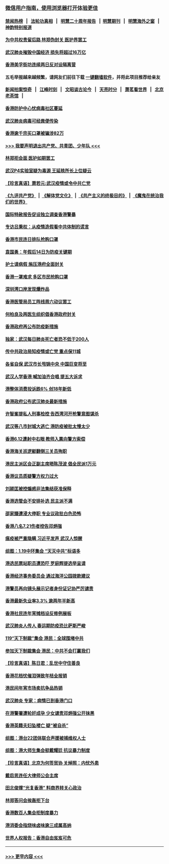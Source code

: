 ### [微信用户指南，使用浏览器打开体验更佳](https://github.com/gfw-breaker/banned-news1/blob/master/indexes/wechat-guide.md?t=0)
#### [禁闻热榜](热点新闻.md?t=0)  &nbsp;&nbsp;|&nbsp;&nbsp; [法轮功真相](https://github.com/gfw-breaker/truth/blob/master/README.md?t=0) &nbsp;&nbsp;|&nbsp;&nbsp; [明慧二十周年报告](https://github.com/gfw-breaker/mh-reports/blob/master/README.md?t=0) &nbsp;&nbsp;|&nbsp;&nbsp;[明慧期刊](https://github.com/gfw-breaker/mh-qikan) &nbsp;&nbsp;|&nbsp;&nbsp; [明慧海外之窗](https://github.com/gfw-breaker/mh-news/blob/master/README.md?t=0) &nbsp;&nbsp;|&nbsp;&nbsp; [神韵特别报道](https://github.com/gfw-breaker/mh-news/blob/master/shenyun.md?t=0)
#### [为中共权贵留后路 林郑伪封关 医护界罢工](../pages/nsc415/n11842359.md?t=02040633) 
#### [武汉肺炎摧毁中国经济 损失将超过16万亿](../pages/nsc415/n11839723.md?t=02040633) 
#### [香港美孚街坊连续两日反对设隔离营](../pages/nsc415/n11839962.md?t=02040633) 
#### 五毛举报越来越频繁，请网友们前往下载 [一键翻墙软件](https://github.com/gfw-breaker/ssr-accounts)，并将此项目推荐给亲友
#### [新闻拍案惊奇](https://github.com/gfw-breaker/banned-news1/blob/master/pages/link4.md) &nbsp;&nbsp;|&nbsp;&nbsp; [江峰时刻](https://github.com/gfw-breaker/banned-news1/blob/master/pages/link4.md) &nbsp;&nbsp;|&nbsp;&nbsp; [文昭谈古论今](https://github.com/gfw-breaker/banned-news1/blob/master/pages/link4.md) &nbsp;&nbsp;|&nbsp;&nbsp; [天亮时分](https://github.com/gfw-breaker/banned-news1/blob/master/pages/link4.md) &nbsp;&nbsp;|&nbsp;&nbsp; [萧茗看世界](https://github.com/gfw-breaker/banned-news1/blob/master/pages/link4.md) &nbsp;&nbsp;|&nbsp;&nbsp; [北京老茶馆](https://github.com/gfw-breaker/banned-news1/blob/master/pages/link4.md) &nbsp;&nbsp;|&nbsp;&nbsp; 
#### [香港防护中心忧病毒社区蔓延](../pages/nsc415/n11839933.md?t=02040633) 
#### [武汉肺炎病毒可经粪便传染](../pages/nsc415/n11839939.md?t=02040633) 
#### [香港逾千宗买口罩被骗涉82万](../pages/nsc415/n11839914.md?t=02040633) 
#### [>>> 我要声明退出共产党、共青团、少年队 <<<](https://github.com/begood0513/goodnews/blob/master/quit/letter.md) 
#### [林郑拒会面 医护如期罢工](../pages/nsc415/n11839892.md?t=02040633) 
#### [武汉P4实验室疑为毒源 王延轶所长上位疑云](../pages/nsc415/n11835543.md?t=02040633) 
#### [【珍言真语】萧若元:武汉疫情或令中共亡党](../pages/nsc415/n11829394.md?t=02040633) 
#### [《九评共产党》](https://github.com/begood0513/9ping.md/blob/master/README.md) &nbsp;|&nbsp; [《解体党文化》](../../../../jtdwh.md/blob/master/README.md)  &nbsp;|&nbsp; [《共产主义的终极目的》](../../../../gczydzjmd.md/blob/master/README.md) &nbsp;|&nbsp; [《魔鬼在统治我们的世界》](../../../../mgztzwmdsj.md/blob/master/README.md) 
#### [国际特赦报告促设独立调查香港警暴](../pages/nsc415/n11833845.md?t=02040633) 
#### [专访吕秉权：从疫情造假看中共体制的谎言](../pages/nsc415/n11833813.md?t=02040633) 
#### [香港市民连日排队抢购口罩](../pages/nsc415/n11833794.md?t=02040633) 
#### [袁国勇：年假后14日为防疫关键期](../pages/nsc415/n11831088.md?t=02040633) 
#### [护士请病假 施压港府全面封关](../pages/nsc415/n11831030.md?t=02040633) 
#### [香港一罩难求 多区市民抢购口罩](../pages/nsc415/n11831002.md?t=02040633) 
#### [深圳湾口岸发现爆炸品](../pages/nsc415/n11828802.md?t=02040633) 
#### [香港医管局员工阵线周六动议罢工](../pages/nsc415/n11828762.md?t=02040633) 
#### [何柏良及两医生组织倡香港政府封关](../pages/nsc415/n11828749.md?t=02040633) 
#### [香港政府再公布防疫新措施](../pages/nsc415/n11828716.md?t=02040633) 
#### [独家：武汉每日肺炎死亡者恐不低于200人](../pages/nsc415/n11828240.md?t=02040633) 
#### [传中共政治局知疫情或亡党 重点保11城](../pages/nsc415/n11828145.md?t=02040633) 
#### [各省自保 武汉市长甩锅中央 中国巨变将至](../pages/nsc415/n11828021.md?t=02040633) 
#### [武汉人学香港 喊加油齐合唱 提五大诉求](../pages/nsc415/n11827046.md?t=02040633) 
#### [港整体消费投诉跌6% 创18年新低](../pages/nsc415/n11817280.md?t=02040633) 
#### [香港政府公布武汉肺炎最新措施](../pages/nsc415/n11817152.md?t=02040633) 
#### [许智峯提私人刑事检控 告西湾河开枪警意图谋杀](../pages/nsc415/n11817132.md?t=02040633) 
#### [武汉等八市封城大逃亡 港防疫被批太慢太少](../pages/nsc415/n11817058.md?t=02040633) 
#### [香港6.12遭射中右眼 教师入禀向警方索偿](../pages/nsc415/n11814678.md?t=02040633) 
#### [香港海关巡逻艇翻侧三关员殉职](../pages/nsc415/n11814604.md?t=02040633) 
#### [港民主派区会正副主席晤陈茂波 倡全民派1万元](../pages/nsc415/n11814582.md?t=02040633) 
#### [香港议员质疑警方权力过大](../pages/nsc415/n11814560.md?t=02040633) 
#### [刘颕匡被控煽惑非法集结获准保释](../pages/nsc415/n11811727.md?t=02040633) 
#### [香港选管会不安排补选 民主派不满](../pages/nsc415/n11811691.md?t=02040633) 
#### [邵家臻遭浸大停职 专业议政批白色恐怖](../pages/nsc415/n11811670.md?t=02040633) 
#### [香港八名7.21伤者控告邓炳强](../pages/nsc415/n11811623.md?t=02040633) 
#### [瘟疫被严重隐瞒 习近平发声 武汉人惊醒](../pages/nsc415/n11811186.md?t=02040633) 
#### [组图：1.19中环集会 “天灭中共”标语多](../pages/nsc415/n11809514.md?t=02040633) 
#### [港选民票站职员遭恐吓 罗庭辉提选举呈请](../pages/nsc415/n11808914.md?t=02040633) 
#### [香港经济事务委员会 通过海洋公园拨款建议](../pages/nsc415/n11808906.md?t=02040633) 
#### [港警员再向镜头展示记者身份证记协严厉谴责](../pages/nsc415/n11808888.md?t=02040633) 
#### [香港最新失业率3.3% 逾两年半新高](../pages/nsc415/n11808887.md?t=02040633) 
#### [香港社民连年宵摊档设反修例展板](../pages/nsc415/n11808857.md?t=02040633) 
#### [武汉肺炎人传人 春运期防疫恐比萨斯严峻](../pages/nsc415/n11808739.md?t=02040633) 
#### [119“天下制裁”集会 港民：全球围堵中共](../pages/nsc415/n11806318.md?t=02040633) 
#### [参加天下制裁集会 港民：中共不会打赢我们](../pages/nsc415/n11806596.md?t=02040633) 
#### [【珍言真语】陈日君：乱世中守住善良](../pages/nsc415/n11806247.md?t=02040633) 
#### [香港花档忧催泪弹致年桔全报销](../pages/nsc415/n11806130.md?t=02040633) 
#### [港民间年宵市场卖抗争品热销](../pages/nsc415/n11806073.md?t=02040633) 
#### [武汉肺炎 专家：病情已到香港门口](../pages/nsc415/n11806020.md?t=02040633) 
#### [在港警署遭轮奸成孕 少女谴责邓炳强公开抹黑](../pages/nsc415/n11805981.md?t=02040633) 
#### [香港英籍夫妇坠楼亡 疑“被自杀”](../pages/nsc415/n11805937.md?t=02040633) 
#### [组图：港台22团体联合声援被捕维权人士](../pages/nsc415/n11801834.md?t=02040633) 
#### [组图：港大师生集会挺戴耀廷 抗议暴力制度](../pages/nsc415/n11799298.md?t=02040633) 
#### [【珍言真语】北京为何签贸协 关焯照：内忧外患](../pages/nsc415/n11799790.md?t=02040633) 
#### [戴启思连任大律师公会主席](../pages/nsc415/n11799306.md?t=02040633) 
#### [田北俊撑“光复香港” 料商界转关心政治](../pages/nsc415/n11799287.md?t=02040633) 
#### [林郑答问会挨轰拒下台](../pages/nsc415/n11799261.md?t=02040633) 
#### [香港数百人集会拒制度暴力](../pages/nsc415/n11796941.md?t=02040633) 
#### [港消委会指烧味卤味逾三成属高纳](../pages/nsc415/n11796815.md?t=02040633) 
#### [世界人权报告：香港自由岌岌可危](../pages/nsc415/n11796873.md?t=02040633) 

----
#### [ >>> 更早内容 <<< ](../indexes/nsc415-earlier.md)
